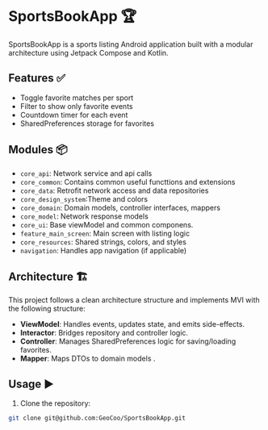 # SportsBookApp 🏆

SportsBookApp is a sports listing Android application built with a modular architecture using Jetpack Compose and Kotlin.

## Features ✅

- Toggle favorite matches per sport
- Filter to show only favorite events
- Countdown timer for each event
- SharedPreferences storage for favorites

## Modules 📦

- `core_api`: Network service and api calls
- `core_common`: Contains common useful functtions and extensions
- `core_data`: Retrofit network access and data repositories
- `core_design_system`:Theme and colors
- `core_domain`: Domain models, controller interfaces, mappers
- `core_model`: Network response models
- `core_ui`: Base viewModel and common componens.
- `feature_main_screen`: Main screen with listing logic
- `core_resources`: Shared strings, colors, and styles
- `navigation`: Handles app navigation (if applicable)

## Architecture 🏗

This project follows a clean architecture structure and implements MVI with the following structure:

- **ViewModel**: Handles events, updates state, and emits side-effects.
- **Interactor**: Bridges repository and controller logic.
- **Controller**: Manages SharedPreferences logic for saving/loading favorites.
- **Mapper**: Maps DTOs to domain models .

## Usage ▶️

1. Clone the repository:

```bash
git clone git@github.com:GeoCoo/SportsBookApp.git
